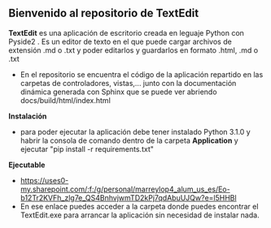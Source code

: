 ## Bienvenido al repositorio de TextEdit 

**TextEdit** es una aplicación de escritorio creada en leguaje Python con Pyside2 . Es un editor de texto en el que puede cargar archivos de extensión .md o .txt y poder editarlos y guardarlos en formato .html, .md o .txt


* En el repositorio se encuentra el código de la aplicación repartido en las carpetas de controladores, vistas,... junto con la documentación dinámica generada con Sphinx que se puede ver abriendo docs/build/html/index.html

**Instalación** 
* para poder ejecutar la aplicación debe tener instalado Python 3.1.0 y habrir la consola de comando dentro de la carpeta **Application** y ejecutar "pip install -r requirements.txt"

**Ejecutable**
* https://uses0-my.sharepoint.com/:f:/g/personal/marreylop4_alum_us_es/Eo-b12Tr2KVFh_zlg7e_QS4BnhvjwmTD2kPj7qdAbuUJQw?e=l5HHBl
* En ese enlace puedes acceder a la carpeta donde puedes encontrar el TextEdit.exe para arrancar la aplicación sin necesidad de instalar nada.
